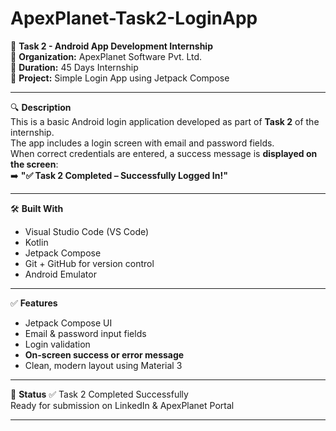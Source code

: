 # ApexPlanet-Task2-LoginApp

🎯 **Task 2 - Android App Development Internship**  
📍 **Organization:** ApexPlanet Software Pvt. Ltd.  
📆 **Duration:** 45 Days Internship  
📁 **Project:** Simple Login App using Jetpack Compose

---

🔍 **Description**  
This is a basic Android login application developed as part of **Task 2** of the internship.  
The app includes a login screen with email and password fields.  
When correct credentials are entered, a success message is **displayed on the screen**:  
➡️ **"✅ Task 2 Completed – Successfully Logged In!"**

---

🛠 **Built With**
- Visual Studio Code (VS Code)
- Kotlin
- Jetpack Compose
- Git + GitHub for version control
- Android Emulator

---

✅ **Features**
- Jetpack Compose UI
- Email & password input fields
- Login validation
- **On-screen success or error message**
- Clean, modern layout using Material 3

---

🚀 **Status**
✅ Task 2 Completed Successfully  
Ready for submission on LinkedIn & ApexPlanet Portal

---

